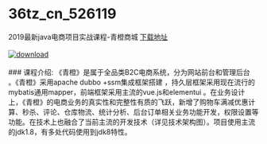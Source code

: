 # 36tz_cn_526119
2019最新java电商项目实战课程-青橙商城
[下载地址](http://www.36tz.cn/article/526119 "下载地址")
<br/></br>[![download](http://36tz.cn/muke_img/2019_08_356.jpg "下载地址")](http://www.36tz.cn/article/526119 "下载地址")
<br/></br>### 课程介绍:
《青橙》是属于全品类B2C电商系统，分为网站前台和管理后台 。《青橙》采用apache dubbo +ssm集成框架搭建 ，持久层框架采用现在流行的mybatis通用mapper，前端框架采用主流的vue.js和elementui 。在业务设计上，《青橙》的电商业务的真实性和完整性有质的飞跃，新增了购物车满减优惠计算、秒杀、评论、仓库物流、统计分析、后台订单相关业务功能开发，权限设置等功能。在技术上也融合了当前主流的开发技术（详见技术架构图）。项目使用主流的jdk1.8，有多处代码使用到jdk8特性。


